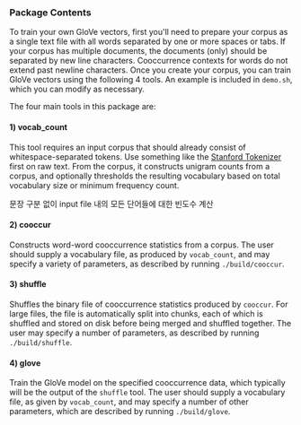 ### Package Contents

To train your own GloVe vectors, first you'll need to prepare your corpus as a single text file with all words separated by one or more spaces or tabs. If your corpus has multiple documents, the documents (only) should be separated by new line characters. Cooccurrence contexts for words do not extend past newline characters. Once you create your corpus, you can train GloVe vectors using the following 4 tools. An example is included in `demo.sh`, which you can modify as necessary.

The four main tools in this package are:

#### 1) vocab_count
This tool requires an input corpus that should already consist of whitespace-separated tokens. Use something like the [Stanford Tokenizer](https://nlp.stanford.edu/software/tokenizer.html) first on raw text. From the corpus, it constructs unigram counts from a corpus, and optionally thresholds the resulting vocabulary based on total vocabulary size or minimum frequency count.

문장 구분 없이 input file 내의 모든 단어들에 대한 빈도수 계산

#### 2) cooccur
Constructs word-word cooccurrence statistics from a corpus. The user should supply a vocabulary file, as produced by `vocab_count`, and may specify a variety of parameters, as described by running `./build/cooccur`.

#### 3) shuffle
Shuffles the binary file of cooccurrence statistics produced by `cooccur`. For large files, the file is automatically split into chunks, each of which is shuffled and stored on disk before being merged and shuffled together. The user may specify a number of parameters, as described by running `./build/shuffle`.

#### 4) glove
Train the GloVe model on the specified cooccurrence data, which typically will be the output of the `shuffle` tool. The user should supply a vocabulary file, as given by `vocab_count`, and may specify a number of other parameters, which are described by running `./build/glove`.
